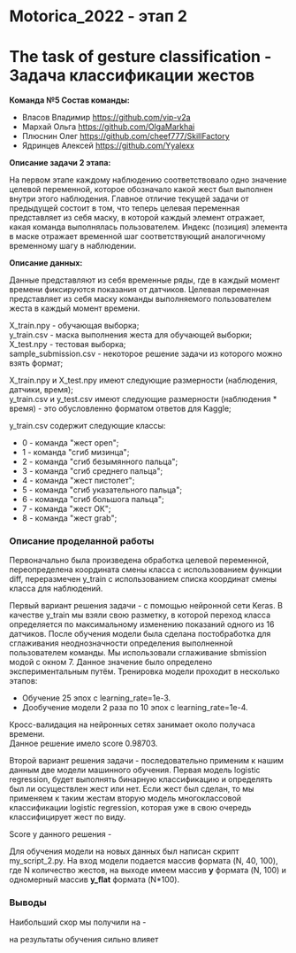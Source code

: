 # Motorica_2022  - этап 2
# The task of gesture classification  - Задача классификации жестов

**Команда №5 Состав команды:**  

- Власов Владимир https://github.com/vip-v2a
- Мархай Ольга https://github.com/OlgaMarkhai
- Плюснин Олег https://github.com/cheef777/SkillFactory
- Ядринцев Алексей https://github.com/Yyalexx

**Описание задачи 2 этапа:**  

На первом этапе каждому наблюдению соответствовало одно значение целевой переменной, которое обозначало какой жест был выполнен внутри этого наблюдения.
Главное отличие текущей задачи от предыдущей состоит в том, что теперь целевая переменная представляет из себя маску, в которой каждый элемент отражает, какая команда выполнялась пользователем. Индекс (позиция) элемента в маске отражает временной шаг соответствующий аналогичному временному шагу в наблюдении.

**Описание данных:**  

Данные представляют из себя временные ряды, где в каждый момент времени фиксируются показания от датчиков.
Целевая переменная представляет из себя маску команды выполняемого пользователем жеста в каждый момент времени.

X_train.npy - обучающая выборка;  
y_train.csv - маска выполнения жеста для обучающей выборки;  
X_test.npy - тестовая выборка;  
sample_submission.csv - некоторое решение задачи из которого можно взять формат;  

X_train.npy и X_test.npy имеют следующие размерности (наблюдения, датчики, время);  
y_train.csv и y_test.csv имеют следующие размерности (наблюдения * время) - это обусловленно форматом ответов для Kaggle;  

y_train.csv содержит следующие классы:  
- 0 - команда "жест open";
- 1 - команда "сгиб мизинца";
- 2 - команда "сгиб безымянного пальца";
- 3 - команда "сгиб среднего пальца";
- 4 - команда "жест пистолет";
- 5 - команда "сгиб указательного пальца";
- 6 - команда "сгиб большога пальца";
- 7 - команда "жест ОК";
- 8 - команда "жест grab";

### Описание проделанной работы

Первоначально была произведена обработка целевой переменной, переопределена координата смены класса с использованием функции diff, переразмечен y_train c использованием списка координат смены класса для наблюдений.

Первый вариант решения задачи  - с помощью нейронной сети Keras. В качестве y_train мы взяли свою разметку, в которой переход класса определяется по максимальному изменению показаний одного из 16 датчиков. После обучения модели была сделана постобработка для сглаживания неоднозначности определения выполненной пользователем команды. Мы использовали сглаживание sbmission модой с окном 7. Данное значение было определено экспериментальным путём. 
Тренировка модели проходит в несколько этапов:  
- Обучение 25 эпох с learning_rate=1e-3.
- Дообучение модели 2 раза по 10 эпох с learning_rate=1e-4.      

Кросс-валидация на нейронных сетях занимает около получаса времени.  
Данное решение имело score 0.98703.

Второй вариант решения задачи - последовательно применим к нашим данным две модели машинного обучения. Первая модель logistic regression, будет выполнять бинарную классификацию и определять был ли осуществлен жест или нет. Если жест был сделан, то мы применяем к таким жестам вторую модель многоклассовой классификации logistic regression, которая уже в свою очередь классифицирует жест по виду. 

Score у данного решения  - 

Для обучения модели на новых данных был написан скрипт my_script_2.py. На вход модели подается массив формата (N, 40, 100), где N количество жестов, на выходе имеем массив **y** формата (N, 100) и одномерный массив **y_flat** формата (N*100).

### Выводы
Наибольший скор мы получили на  - 

на результаты обучения сильно влияет 

